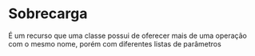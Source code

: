 # Sobrecarga

É um recurso que uma classe possui de oferecer mais de uma operação com o mesmo nome, porém com diferentes listas de parâmetros